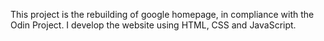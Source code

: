 This project is the rebuilding of google homepage, in compliance with the Odin Project.
I develop the website using HTML, CSS and JavaScript.
